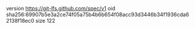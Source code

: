 version https://git-lfs.github.com/spec/v1
oid sha256:69907b5e3a2ce74f05a75b4b6b654f08acc93d3446b34f1936cda62138f18ec0
size 122
